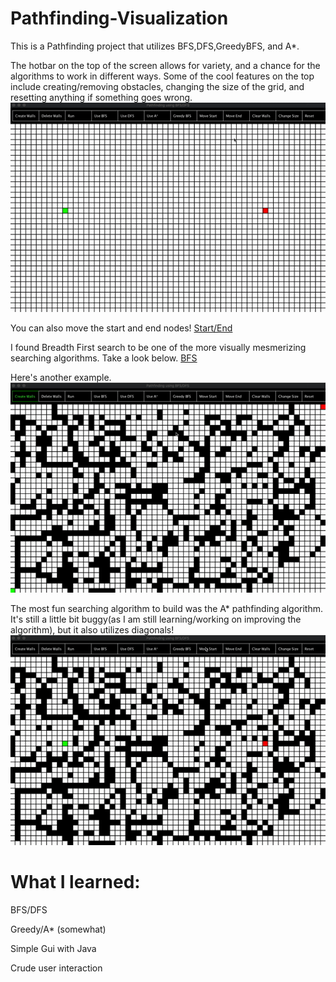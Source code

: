 # Pathfinding-Visualization

This is a Pathfinding project that utilizes BFS,DFS,GreedyBFS, and A*.

The hotbar on the top of the screen allows for variety, and a chance for the algorithms to work in different ways. Some of the cool features on the top include creating/removing obstacles, changing the size of the grid, and resetting anything if something goes wrong.
![Setup](Gifs/Setup.gif)

You can also move the start and end nodes!
[Start/End](Gifs/StartEnd.gif)

I found Breadth First search to be one of the more visually mesmerizing searching algorithms. Take a look below.
[BFS](Gifs/BFS.gif)

Here's another example.
![BFS2](Gifs/BFS2.gif)

The most fun searching algorithm to build was the A* pathfinding algorithm. It's still a little bit buggy(as I am still learning/working on improving the algorithm), but it also utilizes diagonals!
![AStar](Gifs/A*.gif)

# What I learned:

BFS/DFS

Greedy/A* (somewhat)

Simple Gui with Java

Crude user interaction

